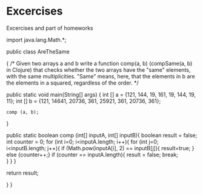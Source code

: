 # Excercises
Excercises and part of homeworks

import java.lang.Math.*;

public class AreTheSame
  
{
  /*
  Given two arrays a and b write a function comp(a, b) (compSame(a, b) in Clojure) 
  that checks whether the two arrays have the "same" elements, with the same multiplicities. 
  "Same" means, here, that the elements in b are the elements in a squared, regardless of the order.
  */
 
  public static void main(String[] args)
  {
    int [] a = {121, 144, 19, 161, 19, 144, 19, 11};
    int [] b = {121, 14641, 20736, 361, 25921, 361, 20736, 361};
        
    comp (a, b);
   
  }

public static boolean comp (int[] inputA, int[] inputB){
  boolean result = false;
  int counter = 0;
  for (int i=0; i<inputA.length; i++){
    for (int j=0; i<inputB.length; j++){
      if (Math.pow(inputA[i], 2) == inputB[j]){
        result=true;
      } else {counter++;}
      if (counter == inputA.length){
        result = false;
        break;        
      }
    }
  } 
    
  return result;  
  
}
}
